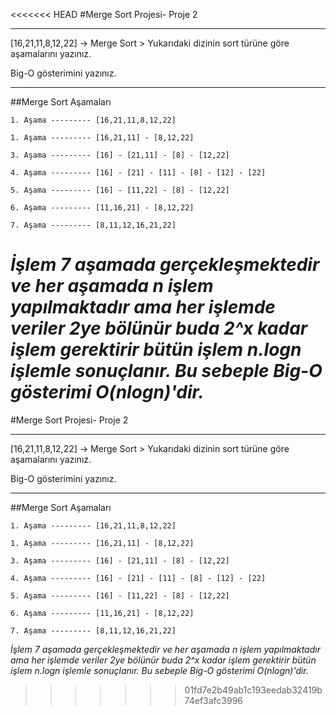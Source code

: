 <<<<<<< HEAD
#Merge Sort Projesi- Proje 2

***
[16,21,11,8,12,22] -> Merge Sort > Yukarıdaki dizinin sort türüne göre aşamalarını yazınız.

Big-O gösterimini yazınız.
***

##Merge Sort Aşamaları

```
1. Aşama --------- [16,21,11,8,12,22]

1. Aşama --------- [16,21,11] - [8,12,22]

3. Aşama --------- [16] - [21,11] - [8] - [12,22]

4. Aşama --------- [16] - [21] - [11] - [8] - [12] - [22]

5. Aşama --------- [16] - [11,22] - [8] - [12,22]

6. Aşama --------- [11,16,21] - [8,12,22]

7. Aşama --------- [8,11,12,16,21,22]

```

*İşlem 7 aşamada gerçekleşmektedir ve her aşamada n işlem yapılmaktadır ama her işlemde veriler 2ye bölünür buda 2^x kadar işlem gerektirir bütün işlem n.logn işlemle sonuçlanır. Bu sebeple Big-O gösterimi O(nlogn)'dir.*
=======
#Merge Sort Projesi- Proje 2

***
[16,21,11,8,12,22] -> Merge Sort > Yukarıdaki dizinin sort türüne göre aşamalarını yazınız.

Big-O gösterimini yazınız.
***

##Merge Sort Aşamaları

```
1. Aşama --------- [16,21,11,8,12,22]

1. Aşama --------- [16,21,11] - [8,12,22]

3. Aşama --------- [16] - [21,11] - [8] - [12,22]

4. Aşama --------- [16] - [21] - [11] - [8] - [12] - [22]

5. Aşama --------- [16] - [11,22] - [8] - [12,22]

6. Aşama --------- [11,16,21] - [8,12,22]

7. Aşama --------- [8,11,12,16,21,22]

```

*İşlem 7 aşamada gerçekleşmektedir ve her aşamada n işlem yapılmaktadır ama her işlemde veriler 2ye bölünür buda 2^x kadar işlem gerektirir bütün işlem n.logn işlemle sonuçlanır. Bu sebeple Big-O gösterimi O(nlogn)'dir.*
>>>>>>> 01fd7e2b49ab1c193eedab32419b74ef3afc3996
